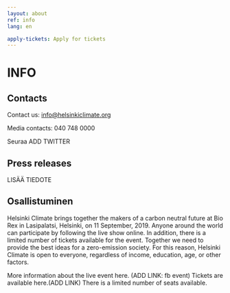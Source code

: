 ```yaml
---
layout: about
ref: info
lang: en

apply-tickets: Apply for tickets
---
```


# INFO

## Contacts

Contact us: info@helsinkiclimate.org

Media contacts: 040 748 0000

Seuraa ADD TWITTER

## Press releases

LISÄÄ TIEDOTE

## Osallistuminen 

Helsinki Climate brings together the makers of a carbon neutral future at Bio Rex in Lasipalatsi, Helsinki, on 11 September, 2019. Anyone around the world can participate by following the live show online. In addition, there is a limited number of tickets available for the event. Together we need to provide the best ideas for a zero-emission society. For this reason, Helsinki Climate is open to everyone, regardless of income, education, age, or other factors. 

More information about the live event here. (ADD LINK: fb event)
Tickets are available here.(ADD LINK) There is a limited number of seats available.